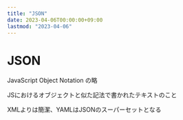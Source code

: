 ```yaml
---
title: "JSON"
date: 2023-04-06T00:00:00+09:00
lastmod: "2023-04-06"
---
```

# JSON

JavaScript Object Notation の略

JSにおけるオブジェクトと似た記法で書かれたテキストのこと

XMLよりは簡潔、YAMLはJSONのスーパーセットとなる